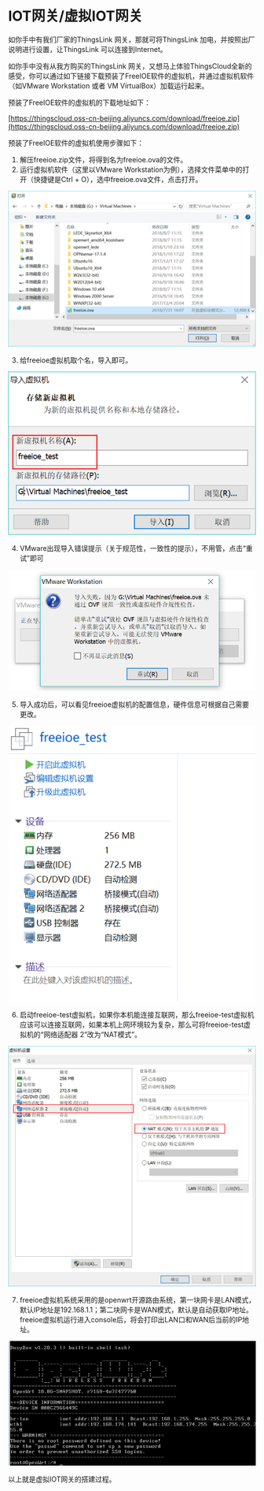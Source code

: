 # IOT网关/虚拟IOT网关

如你手中有我们厂家的ThingsLink 网关，那就可将ThingsLink 加电，并按照出厂说明进行设置，让ThingsLink 可以连接到Internet。

如你手中没有从我方购买的ThingsLink 网关，又想马上体验ThingsCloud全新的感受，你可以通过如下链接下载预装了FreeIOE软件的虚拟机，并通过虚拟机软件（如VMware Workstation 或者 VM VirtualBox）加载运行起来。

预装了FreeIOE软件的虚拟机的下载地址如下：

[https://thingscloud.oss-cn-beijing.aliyuncs.com/download/freeioe.zip](https://thingscloud.oss-cn-beijing.aliyuncs.com/download/freeioe.zip)

预装了FreeIOE软件的虚拟机使用步骤如下：

1. 解压freeioe.zip文件，将得到名为freeioe.ova的文件。
2. 运行虚拟机软件（这里以VMware Workstation为例），选择文件菜单中的打开（快捷键是Ctrl +  O），选中freeioe.ova文件，点击打开。

![](../../.gitbook/assets/image%20%2824%29.png)

3. 给freeioe虚拟机取个名，导入即可。

![](../../.gitbook/assets/image%20%2816%29.png)

4.  VMware出现导入错误提示（关于规范性，一致性的提示），不用管，点击“重试”即可

![](../../.gitbook/assets/image%20%282%29.png)

5.  导入成功后，可以看见freeioe虚拟机的配置信息，硬件信息可根据自己需要更改。

![](../../.gitbook/assets/image%20%281%29.png)

6. 启动freeioe-test虚拟机，如果你本机能连接互联网，那么freeioe-test虚拟机应该可以连接互联网，如果本机上网环境较为复杂，那么可将freeioe-test虚拟机的“网络适配器 2”改为“NAT模式”。

![](../../.gitbook/assets/image%20%285%29.png)

7. freeioe虚拟机系统采用的是openwrt开源路由系统，第一块网卡是LAN模式，默认IP地址是192.168.1.1；第二块网卡是WAN模式，默认是自动获取IP地址。freeioe虚拟机运行进入console后，将会打印出LAN口和WAN后当前的IP地址。

![](../../.gitbook/assets/image%20%2831%29.png)

以上就是虚拟IOT网关的搭建过程。

